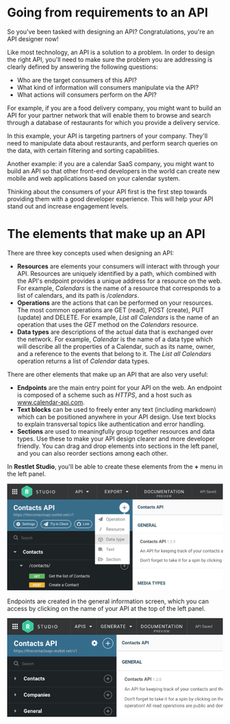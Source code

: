 
# Going from requirements to an API

So you've been tasked with designing an API? Congratulations, you're an API designer now!

Like most technology, an API is a solution to a problem. In order to design the right API, you'll need to make sure the problem you are addressing is clearly defined by answering the following questions:

* Who are the target consumers of this API?
* What kind of information will consumers manipulate via the API?
* What actions will consumers perform on the API?

For example, if you are a food delivery company, you might want to build an API for your partner network that will enable them to browse and search through a database of restaurants for which you provide a delivery service.

In this example, your API is targeting partners of your company. They'll need to manipulate data about restaurants, and perform search queries on the data, with certain filtering and sorting capabilities.

Another example: if you are a calendar SaaS company, you might want to build an API so that other front-end developers in the world can create new mobile and web applications based on your calendar system.

Thinking about the consumers of your API first is the first step towards providing them with a good developer experience. This will help your API stand out and increase engagement levels.

# The elements that make up an API

There are three key concepts used when designing an API:

* **Resources** are elements your consumers will interact with through your API. Resources are uniquely identified by a path, which combined with the API's endpoint provides a unique address for a resource on the web. For example, *Calendars* is the name of a resource that corresponds to a list of calendars, and its path is */calendars*.
* **Operations** are the actions that can be performed on your resources. The most common operations are GET (read), POST (create), PUT (update) and DELETE. For example, *List all Calendars* is the name of an operation that uses the *GET* method on the *Calendars* resource.
* **Data types** are descriptions of the actual data that is exchanged over the network. For example, *Calendar* is the name of a data type which will describe all the properties of a Calendar, such as its name, owner, and a reference to the events that belong to it. The *List all Calendars* operation returns a list of *Calendar* data types.

There are other elements that make up an API that are also very useful:

* **Endpoints** are the main entry point for your API on the web. An endpoint is composed of a scheme such as *HTTPS*, and a host such as www.calendar-api.com.
* **Text blocks** can be used to freely enter any text (including markdown) which can be positioned anywhere in your API design. Use text blocks to explain transversal topics like authentication and error handling.
* **Sections** are used to meaningfully group together resources and data types. Use these to make your API design clearer and more developer friendly. You can drag and drop elements into sections in the left panel, and you can also reorder sections among each other.

In **Restlet Studio**, you'll be able to create these elements from the **+** menu in the left panel.

![Create something](images/createsomething.png "Create something")

Endpoints are created in the general information screen, which you can access by clicking on the name of your API at the top of the left panel.

![Endpoints](images/endpoints.png "Endpoints")
